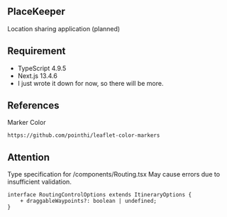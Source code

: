 ## PlaceKeeper

Location sharing application (planned)

## Requirement

-   TypeScript 4.9.5
-   Next.js 13.4.6
-   I just wrote it down for now, so there will be more.

## References

Marker Color

```
https://github.com/pointhi/leaflet-color-markers
```

## Attention

Type specification for /components/Routing.tsx
May cause errors due to insufficient validation.

```
interface RoutingControlOptions extends ItineraryOptions {
    + draggableWaypoints?: boolean | undefined;
}
```
